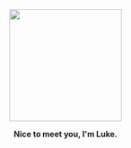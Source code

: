 <div align="center">
  <img 
    src="https://github.com/Anmol-Baranwal/Cool-GIFs-For-GitHub/assets/74038190/bea7769e-cd87-495f-ad0e-04ddfbb73091"
    width=200
    />
</div>
<p align="center"><strong>Nice to meet you, I'm Luke.</strong></p>
